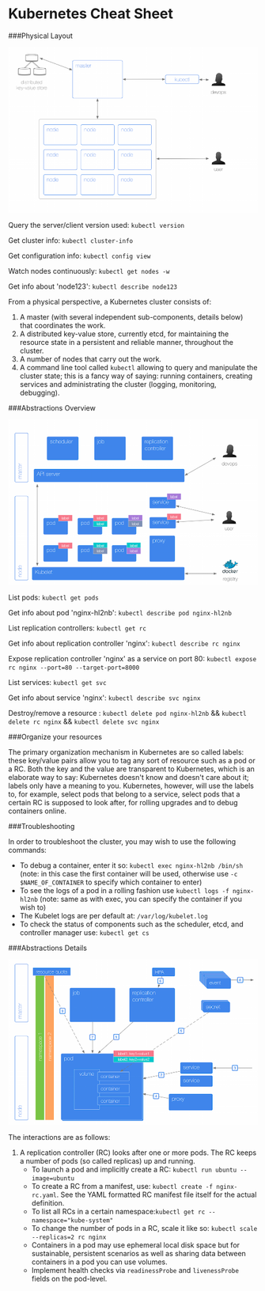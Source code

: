 # Kubernetes Cheat Sheet

###Physical Layout

![](k8s-cheatsheet-physical-layout.png)

Query the server/client version used:
`kubectl version`

Get cluster info:
`kubectl cluster-info`

Get configuration info:
`kubectl config view`

Watch nodes continuously:
`kubectl get nodes -w`

Get info about 'node123':
`kubectl describe node123`

From a physical perspective, a Kubernetes cluster consists of:

1. A master (with several independent sub-components, details below) that coordinates the work.
2. A distributed key-value store, currently etcd, for maintaining the resource state in a persistent and reliable manner, throughout the cluster.
3. A number of nodes that carry out the work.
4. A command line tool called `kubectl` allowing to query and manipulate the cluster state; this is a fancy way of saying: running containers, creating services and administrating the cluster (logging, monitoring, debugging).

###Abstractions Overview

![](k8s-cheatsheet-abstractions-overview.png)

List pods:
`kubectl get pods`

Get info about pod 'nginx-hl2nb':
`kubectl describe pod nginx-hl2nb`

List replication controllers:
`kubectl get rc`

Get info about replication controller 'nginx':
`kubectl describe rc nginx`

Expose replication controller 'nginx' as a service on port 80:
`kubectl expose rc nginx --port=80 --target-port=8000`

List services:
`kubectl get svc`

Get info about service 'nginx':
`kubectl describe svc nginx`

Destroy/remove a resource :
`kubectl delete pod nginx-hl2nb` &&
`kubectl delete rc nginx` &&
`kubectl delete svc nginx`

###Organize your resources

The primary organization mechanism in Kubernetes are so called labels: these key/value pairs allow you to tag any sort of resource such as a pod or a RC. Both the key and the value are transparent to Kubernetes, which is an elaborate way to say: Kubernetes doesn't know and doesn't care about it; labels only have a meaning to you. Kubernetes, however, will use the labels to, for example, select pods that belong to a service, select pods that a certain RC is supposed to look after, for rolling upgrades and to debug containers online.

###Troubleshooting

In order to troubleshoot the cluster, you may wish to use the following commands:

* To debug a container, enter it so: `kubectl exec nginx-hl2nb /bin/sh` (note: in this case the first container will be used, otherwise use `-c $NAME_OF_CONTAINER` to specify which container to enter)
* To see the logs of a pod in a rolling fashion use `kubectl logs -f nginx-hl2nb` (note: same as with exec, you can specify the container if you wish to)
* The Kubelet logs are per default at: `/var/log/kubelet.log`
* To check the status of components such as the scheduler, etcd, and controller manager use: `kubectl get cs`

###Abstractions Details

![](k8s-cheatsheet-abstractions-details.png)

The interactions are as follows:

1. A replication controller (RC) looks after one or more pods. The RC keeps a number of pods (so called replicas) up and running.
    * To launch a pod and implicitly create a RC: `kubectl run ubuntu --image=ubuntu`
    * To create a RC from a manifest, use: `kubectl create -f nginx-rc.yaml`. See the YAML formatted RC manifest file itself for the actual definition.
    * To list all RCs in a certain namespace:`kubectl get rc --namespace="kube-system"`
    * To change the number of pods in a RC, scale it like so: `kubectl scale --replicas=2 rc nginx`
    * Containers in a pod may use ephemeral local disk space but for sustainable, persistent scenarios as well as sharing data between containers in a pod you can use volumes.
    * Implement health checks via `readinessProbe` and `livenessProbe` fields on the pod-level.
